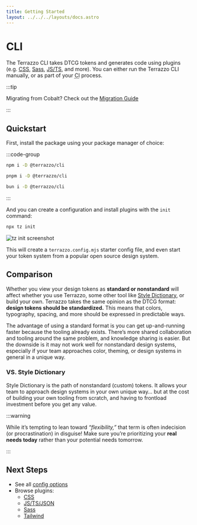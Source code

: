 ```yaml
---
title: Getting Started
layout: ../../../layouts/docs.astro
---
```


# CLI

The Terrazzo CLI takes DTCG tokens and generates code using plugins (e.g. [CSS](/docs/cli/integrations/ss), [Sass](/docs/cli/integrations/sass), [JS/TS](/docs/cli/integrations/js), and more). You can either run the Terrazzo CLI manually, or as part of your <abbr title="Continuous Integration">CI</abbr> process.

:::tip

Migrating from Cobalt? Check out the [Migration Guide](/docs/cli/migrating)

:::

## Quickstart

First, install the package using your package manager of choice:

:::code-group

```sh [npm]
npm i -D @terrazzo/cli
```

```sh [pnpm]
pnpm i -D @terrazzo/cli
```

```sh [bun]
bun i -D @terrazzo/cli
```

:::

And you can create a configuration and install plugins with the `init` command:

```sh
npx tz init
```

![tz init screenshot](/assets/cli-init.png)

This will create a `terrazzo.config.mjs` starter config file, and even start your token system from a popular open source design system.

## Comparison

Whether you view your design tokens as **standard or nonstandard** will affect whether you use Terrazzo, some other tool like [Style Dictionary](https://amzn.github.io/style-dictionary/), or build your own. Terrazzo takes the same opinion as the DTCG format: **design tokens should be standardized.** This means that colors, typography, spacing, and more should be expressed in predictable ways.

The advantage of using a standard format is you can get up-and-running faster because the tooling already exists. There’s more shared collaboration and tooling around the same problem, and knowledge sharing is easier. But the downside is it may not work well for nonstandard design systems, especially if your team approaches color, theming, or design systems in general in a unique way.

### VS. Style Dictionary

Style Dictionary is the path of nonstandard (custom) tokens. It allows your team to approach design systems in your own unique way… but at the cost of building your own tooling from scratch, and having to frontload investment before you get any value.

:::warning

While it’s tempting to lean toward _“flexibility,”_ that term is often indecision (or procrastination) in disguise! Make sure you’re prioritizing your **real needs today** rather than your potential needs tomorrow.

:::

## Next Steps

- See all [config options](/docs/cli/config)
- Browse plugins:
  - [CSS](/docs/cli/integrations/css)
  - [JS/TS/JSON](/docs/cli/integrations/js)
  - [Sass](/docs/cli/integrations/sass)
  - [Tailwind](/docs/cli/integrations/tailwind)
